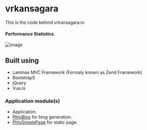 # vrkansagara
This is the code behind vrkansagara.in


#### Performance Statistics.
![image](https://github.com/vrkansagara/vrkansagara.in/blob/master/screenshots/2020-11-03%2009-21-35.png)



## Built using
- Laminas MVC Framework (Formaly known as Zend Framework)
- Bootstrap5
- jQuery
- VueJs


### Application module(s)
- Application.
- [PhlyBlog](!https://github.com/phly/PhlyBlog) for blog generation.
- [PhlySimplePage](!https://github.com/phly/PhlySimplePage) for static page.
